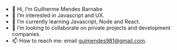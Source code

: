 - 👋 Hi, I’m Guilherme Mendes Barnabe
- 👀 I’m interested in Javascript and UX.
- 🌱 I’m currently learning Javascript, Node and React.
- 💞️ I’m looking to collaborate on private projects and development companies.
- 📫 How to reach me: email guimendes981@gmail.com.

